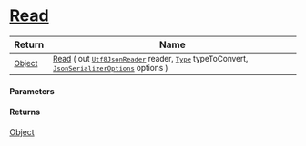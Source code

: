 # [Read](./NetCoreObjectConverter-Read.md)



| Return | Name | 
| --- | --- | 
| <sub>[Object](https://docs.microsoft.com/en-us/dotnet/api/System.Object)</sub> | <sub>[Read](./NetCoreObjectConverter-Read.md) ( out [`Utf8JsonReader`](https://docs.microsoft.com/en-us/dotnet/api/System.Text.Json.Utf8JsonReader) reader, [`Type`](https://docs.microsoft.com/en-us/dotnet/api/System.Type) typeToConvert, [`JsonSerializerOptions`](https://docs.microsoft.com/en-us/dotnet/api/System.Text.Json.JsonSerializerOptions) options )</sub> | 


#### Parameters

#### Returns
[Object](https://docs.microsoft.com/en-us/dotnet/api/System.Object)<br>
